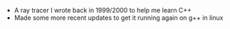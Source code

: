 * A ray tracer I wrote back in 1999/2000 to help me learn C++
* Made some more recent updates to get it running again on g++ in linux

